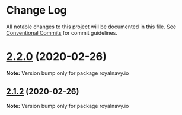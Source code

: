 # Change Log

All notable changes to this project will be documented in this file.
See [Conventional Commits](https://conventionalcommits.org) for commit guidelines.

# [2.2.0](https://github.com/Royal-Navy/standards-toolkit/compare/2.1.2...2.2.0) (2020-02-26)

**Note:** Version bump only for package royalnavy.io





## [2.1.2](https://github.com/Royal-Navy/standards-toolkit/compare/2.1.1...2.1.2) (2020-02-26)

**Note:** Version bump only for package royalnavy.io
